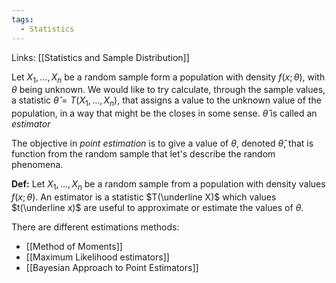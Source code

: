 ```yaml
---
tags:
  - Statistics
---
```

Links: [[Statistics and Sample Distribution]]

Let $X_1, \dots, X_n$ be a random sample form a population with density $f(x;\theta)$, with $\theta$ being unknown. We would like to try calculate, through the sample values, a statistic $\hat \theta = T(X_1, \dots, X_n)$, that assigns a value to the unknown value of the population, in a way that might be the closes in some sense. $\hat \theta$ is called an *estimator*

The objective in *point estimation* is to give a value of $\theta$, denoted $\hat \theta$, that is function from the random sample that let's describe the random phenomena. 

**Def:** Let $X_1, \dots, X_n$ be a random sample from a population with density values $f(x; \theta)$. An estimator is a statistic $T(\underline X)$ which values $t(\underline x)$ are useful to approximate or estimate the values of $\theta$. 

There are different estimations methods:
- [[Method of Moments]]
- [[Maximum Likelihood estimators]]
- [[Bayesian Approach to Point Estimators]]
